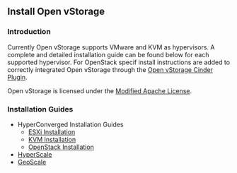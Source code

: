 ## Install Open vStorage

### Introduction
Currently Open vStorage supports VMware and KVM as hypervisors. A complete and detailed installation guide can be found below for each supported hypervisor.
For OpenStack specif install instructions are added to correctly integrated Open vStorage through the [Open vStorage Cinder Plugin](https://github.com/openvstorage/framework-cinder-plugin).

Open vStorage is licensed under the [Modified Apache License](https://www.openvstorage.org/OVS_NON_COMMERCIAL/).


### Installation Guides
* HyperConverged Installation Guides
    * [ESXi Installation](esxi.md)
    * [KVM Installation](kvm.md)
    * [OpenStack Installation](openstack.md)
* [HyperScale](hyperscale.md)
* [GeoScale](geoscale.md)
